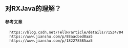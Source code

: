 ## 对RXJava的理解？

#### 参考文章
      https://blog.csdn.net/TellH/article/details/71534704
      https://www.jianshu.com/p/88aacbed8aa5
      https://www.jianshu.com/p/182278585aa5
